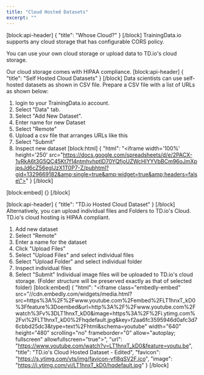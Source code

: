 ```yaml
---
title: "Cloud Hosted Datasets"
excerpt: ""
---
```

[block:api-header]
{
  "title": "Whose Cloud?"
}
[/block]
TrainingData.io supports any cloud storage that has configurable CORS policy. 

You can use your own cloud storage or upload data to TD.io's cloud storage.

Our cloud storage comes with HIPAA compliance.
[block:api-header]
{
  "title": "Self Hosted Cloud Datasets"
}
[/block]
Data scientists can use self-hosted datasets as shown in CSV file. Prepare a CSV file with a list of URLs as shown below: 
1. login to your TrainingData.io account. 
2. Select "Data" tab. 
3. Select "Add New Dataset".
4. Enter name for new Dataset
5. Select "Remote"
6. Upload a csv file that arranges URLs like this
7. Select "Submit"
8. Inspect new dataset
[block:html]
{
  "html": "<iframe width='100%' height='250'  src=\"https://docs.google.com/spreadsheets/d/e/2PACX-1vRkA6t3G5QC45Kt7f14ntmhvhptID70YQfjoUZWcHIYYVbBCm96oJmXpjpsJd6cZ56eglJzX1T0P7-Z/pubhtml?gid=1329669182&amp;single=true&amp;widget=true&amp;headers=false\"></iframe>"
}
[/block]

[block:embed]
{}
[/block]

[block:api-header]
{
  "title": "TD.io Hosted Cloud Dataset"
}
[/block]
Alternatively, you can upload individual files and Folders to TD.io's Cloud. TD.io's cloud hosting is HIPAA compliant.
1. Add new dataset
2. Select "Remote"
3. Enter a name for the dataset
4. Click "Upload Files"
5. Select "Upload Files" and select individual files 
6. Select "Upload Folder" and select individual folder
7. Inspect individual files
8. Select "Submit"
Individual image files will be uploaded to TD.io's cloud storage. (Folder structure will be preserved exactly as that of selected folder)
[block:embed]
{
  "html": "<iframe class=\"embedly-embed\" src=\"//cdn.embedly.com/widgets/media.html?src=https%3A%2F%2Fwww.youtube.com%2Fembed%2FLT1hnxT_kD0%3Ffeature%3Doembed&url=http%3A%2F%2Fwww.youtube.com%2Fwatch%3Fv%3DLT1hnxT_kD0&image=https%3A%2F%2Fi.ytimg.com%2Fvi%2FLT1hnxT_kD0%2Fhqdefault.jpg&key=f2aa6fc3595946d0afc3d76cbbd25dc3&type=text%2Fhtml&schema=youtube\" width=\"640\" height=\"480\" scrolling=\"no\" frameborder=\"0\" allow=\"autoplay; fullscreen\" allowfullscreen=\"true\"></iframe>",
  "url": "https://www.youtube.com/watch?v=LT1hnxT_kD0&feature=youtu.be",
  "title": "TD.io's Cloud Hosted Dataset - Edited",
  "favicon": "https://s.ytimg.com/yts/img/favicon-vfl8qSV2F.ico",
  "image": "https://i.ytimg.com/vi/LT1hnxT_kD0/hqdefault.jpg"
}
[/block]